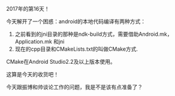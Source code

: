 2017年的第16天！

今天解开了一个困惑：android的本地代码编译有两种方式：

1. 之前看到的jni目录的那种是ndk-build方式，需要借助Android.mk，Application.mk 和jni
2. 现在的cpp目录和CMakeLists.txt的叫做CMake方式.

CMake在Android Studio2.2及以上版本使用。

这算是今天的收货吧！

今天跟振博和帅谈论工作的问题，我是不是该有点准备了？




